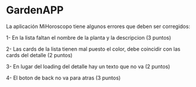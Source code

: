 # GardenAPP

La aplicación MiHoroscopo tiene algunos errores que deben ser corregidos:

1- En la lista faltan el nombre de la planta y la descripcion (3 puntos)

2- Las cards de la lista tienen mal puesto el color, debe coincidir con las cards del detalle (2 puntos)

3- En lugar del loading del detalle hay un texto que no va (2 puntos)

4- El boton de back no va para atras (3 puntos)
